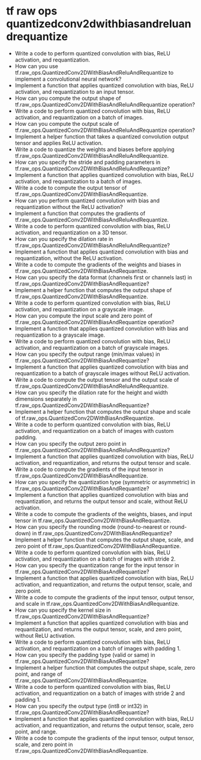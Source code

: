 # tf raw ops quantizedconv2dwithbiasandreluandrequantize

- Write a code to perform quantized convolution with bias, ReLU activation, and requantization.
- How can you use tf.raw_ops.QuantizedConv2DWithBiasAndReluAndRequantize to implement a convolutional neural network?
- Implement a function that applies quantized convolution with bias, ReLU activation, and requantization to an input tensor.
- How can you compute the output shape of tf.raw_ops.QuantizedConv2DWithBiasAndReluAndRequantize operation?
- Write a code to perform quantized convolution with bias, ReLU activation, and requantization on a batch of images.
- How can you compute the output scale of tf.raw_ops.QuantizedConv2DWithBiasAndReluAndRequantize operation?
- Implement a helper function that takes a quantized convolution output tensor and applies ReLU activation.
- Write a code to quantize the weights and biases before applying tf.raw_ops.QuantizedConv2DWithBiasAndReluAndRequantize.
- How can you specify the stride and padding parameters in tf.raw_ops.QuantizedConv2DWithBiasAndReluAndRequantize?
- Implement a function that applies quantized convolution with bias, ReLU activation, and requantization to a batch of images.
- Write a code to compute the output tensor of tf.raw_ops.QuantizedConv2DWithBiasAndRequantize.
- How can you perform quantized convolution with bias and requantization without the ReLU activation?
- Implement a function that computes the gradients of tf.raw_ops.QuantizedConv2DWithBiasAndReluAndRequantize.
- Write a code to perform quantized convolution with bias, ReLU activation, and requantization on a 3D tensor.
- How can you specify the dilation rate in tf.raw_ops.QuantizedConv2DWithBiasAndReluAndRequantize?
- Implement a function that applies quantized convolution with bias and requantization, without the ReLU activation.
- Write a code to compute the gradients of the weights and biases in tf.raw_ops.QuantizedConv2DWithBiasAndRequantize.
- How can you specify the data format (channels first or channels last) in tf.raw_ops.QuantizedConv2DWithBiasAndRequantize?
- Implement a helper function that computes the output shape of tf.raw_ops.QuantizedConv2DWithBiasAndRequantize.
- Write a code to perform quantized convolution with bias, ReLU activation, and requantization on a grayscale image.
- How can you compute the input scale and zero point of tf.raw_ops.QuantizedConv2DWithBiasAndRequantize operation?
- Implement a function that applies quantized convolution with bias and requantization to a grayscale image.
- Write a code to perform quantized convolution with bias, ReLU activation, and requantization on a batch of grayscale images.
- How can you specify the output range (min/max values) in tf.raw_ops.QuantizedConv2DWithBiasAndRequantize?
- Implement a function that applies quantized convolution with bias and requantization to a batch of grayscale images without ReLU activation.
- Write a code to compute the output tensor and the output scale of tf.raw_ops.QuantizedConv2DWithBiasAndReluAndRequantize.
- How can you specify the dilation rate for the height and width dimensions separately in tf.raw_ops.QuantizedConv2DWithBiasAndRequantize?
- Implement a helper function that computes the output shape and scale of tf.raw_ops.QuantizedConv2DWithBiasAndRequantize.
- Write a code to perform quantized convolution with bias, ReLU activation, and requantization on a batch of images with custom padding.
- How can you specify the output zero point in tf.raw_ops.QuantizedConv2DWithBiasAndReluAndRequantize?
- Implement a function that applies quantized convolution with bias, ReLU activation, and requantization, and returns the output tensor and scale.
- Write a code to compute the gradients of the input tensor in tf.raw_ops.QuantizedConv2DWithBiasAndRequantize.
- How can you specify the quantization type (symmetric or asymmetric) in tf.raw_ops.QuantizedConv2DWithBiasAndRequantize?
- Implement a function that applies quantized convolution with bias and requantization, and returns the output tensor and scale, without ReLU activation.
- Write a code to compute the gradients of the weights, biases, and input tensor in tf.raw_ops.QuantizedConv2DWithBiasAndRequantize.
- How can you specify the rounding mode (round-to-nearest or round-down) in tf.raw_ops.QuantizedConv2DWithBiasAndRequantize?
- Implement a helper function that computes the output shape, scale, and zero point of tf.raw_ops.QuantizedConv2DWithBiasAndRequantize.
- Write a code to perform quantized convolution with bias, ReLU activation, and requantization on a batch of images with stride 2.
- How can you specify the quantization range for the input tensor in tf.raw_ops.QuantizedConv2DWithBiasAndRequantize?
- Implement a function that applies quantized convolution with bias, ReLU activation, and requantization, and returns the output tensor, scale, and zero point.
- Write a code to compute the gradients of the input tensor, output tensor, and scale in tf.raw_ops.QuantizedConv2DWithBiasAndRequantize.
- How can you specify the kernel size in tf.raw_ops.QuantizedConv2DWithBiasAndRequantize?
- Implement a function that applies quantized convolution with bias and requantization, and returns the output tensor, scale, and zero point, without ReLU activation.
- Write a code to perform quantized convolution with bias, ReLU activation, and requantization on a batch of images with padding 1.
- How can you specify the padding type (valid or same) in tf.raw_ops.QuantizedConv2DWithBiasAndRequantize?
- Implement a helper function that computes the output shape, scale, zero point, and range of tf.raw_ops.QuantizedConv2DWithBiasAndRequantize.
- Write a code to perform quantized convolution with bias, ReLU activation, and requantization on a batch of images with stride 2 and padding 1.
- How can you specify the output type (int8 or int32) in tf.raw_ops.QuantizedConv2DWithBiasAndRequantize?
- Implement a function that applies quantized convolution with bias, ReLU activation, and requantization, and returns the output tensor, scale, zero point, and range.
- Write a code to compute the gradients of the input tensor, output tensor, scale, and zero point in tf.raw_ops.QuantizedConv2DWithBiasAndRequantize.